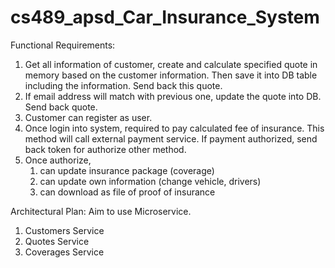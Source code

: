 # cs489_apsd_Car_Insurance_System

Functional Requirements:
1. Get all information of customer, create and calculate specified quote in memory based on the customer information. Then save it into DB table including the information. Send back this quote.
2. If email address will match with previous one, update the quote into DB. Send back quote. 
3. Customer can register as user.
4. Once login into system, required to pay calculated fee of insurance. This method will call external payment service. If payment authorized, send back token for authorize other method.
5. Once authorize, 
   1. can update insurance package (coverage)
   2. can update own information (change vehicle, drivers)
   3. can download as file of proof of insurance

Architectural Plan:
Aim to use Microservice.
1. Customers Service 
2. Quotes Service
3. Coverages Service
